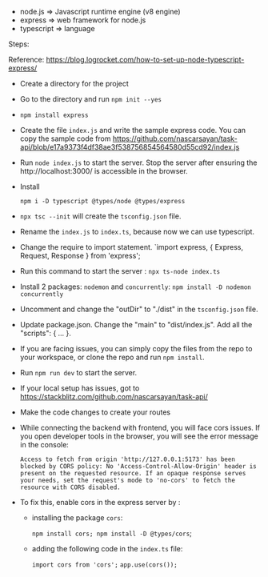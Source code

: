 - node.js => Javascript runtime engine (v8 engine)
- express => web framework for node.js
- typescript => language

Steps:

Reference: https://blog.logrocket.com/how-to-set-up-node-typescript-express/

- Create a directory for the project
- Go to the directory and run `npm init --yes`
- `npm install express`
- Create the file `index.js` and write the sample express code.
You can copy the sample code from https://github.com/nascarsayan/task-api/blob/e17a9373f4df38ae3f538756854564580d55cd92/index.js
- Run `node index.js` to start the server. Stop the server after ensuring the http://localhost:3000/ is accessible in the browser.
- Install

    `npm i -D typescript @types/node @types/express`
- `npx tsc --init` will create the `tsconfig.json` file.
- Rename the `index.js` to `index.ts`, because now we can use typescript.
- Change the require to import statement.
   `import express, { Express, Request, Response } from 'express';
- Run this command to start the server : `npx ts-node index.ts`
- Install 2 packages: `nodemon` and `concurrently`:
    `npm install -D nodemon concurrently`
- Uncomment and change the "outDir" to "./dist" in the `tsconfig.json` file.

- Update package.json.
    Change the "main" to "dist/index.js".
    Add all the "scripts": { ... }.
- If you are facing issues, you can simply copy the files from the repo to your workspace, or clone the repo and run `npm install`.
- Run `npm run dev` to start the server.
- If your local setup has issues, got to https://stackblitz.com/github.com/nascarsayan/task-api/
- Make the code changes to create your routes
- While connecting the backend with frontend, you will face cors issues.
 If you open developer tools in the browser, you will see the error message in the console:
    ```
    Access to fetch from origin 'http://127.0.0.1:5173' has been blocked by CORS policy: No 'Access-Control-Allow-Origin' header is present on the requested resource. If an opaque response serves your needs, set the request's mode to 'no-cors' to fetch the resource with CORS disabled.
    ```
- To fix this, enable cors in the express server by :
    + installing the package `cors`:

        `npm install cors; npm install -D @types/cors`;
    + adding the following code in the `index.ts` file:

        `import cors from 'cors';`
    `app.use(cors());`
